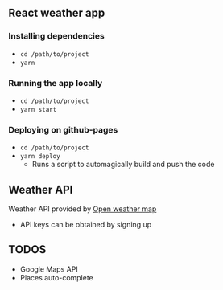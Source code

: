 ## React weather app

### Installing dependencies
* `cd /path/to/project`
* `yarn`

### Running the app locally
* `cd /path/to/project`
* `yarn start`


### Deploying on github-pages
* `cd /path/to/project`
* `yarn deploy`
  * Runs a script to automagically build and push the code


## Weather API

Weather API provided by [Open weather map](https://openweathermap.org/)

* API keys can be obtained by signing up


## TODOS

* Google Maps API
* Places auto-complete